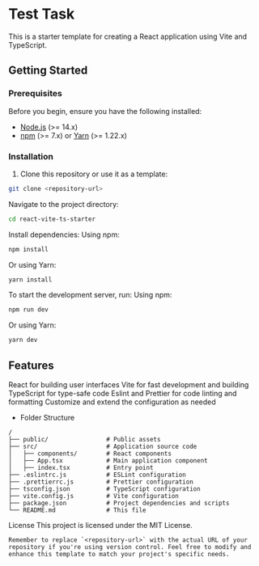 # Test Task

This is a starter template for creating a React application using Vite and TypeScript.

## Getting Started

### Prerequisites

Before you begin, ensure you have the following installed:

- [Node.js](https://nodejs.org/) (>= 14.x)
- [npm](https://www.npmjs.com/) (>= 7.x) or [Yarn](https://yarnpkg.com/) (>= 1.22.x)

### Installation

1. Clone this repository or use it as a template:

```bash
git clone <repository-url>
```
   
Navigate to the project directory:
```bash
cd react-vite-ts-starter
```
Install dependencies:
Using npm:
```bash
npm install
```
Or using Yarn:
```bash
yarn install
```

To start the development server, run:
Using npm:
```bash
npm run dev
```
Or using Yarn:
```bash
yarn dev
```


## Features
React for building user interfaces
Vite for fast development and building
TypeScript for type-safe code
Eslint and Prettier for code linting and formatting
Customize and extend the configuration as needed

- Folder Structure
```
/
├── public/                # Public assets
├── src/                   # Application source code
│   ├── components/        # React components
│   ├── App.tsx            # Main application component
│   ├── index.tsx          # Entry point
├── .eslintrc.js           # ESLint configuration
├── .prettierrc.js         # Prettier configuration
├── tsconfig.json          # TypeScript configuration
├── vite.config.js         # Vite configuration
├── package.json           # Project dependencies and scripts
└── README.md              # This file
```
License
This project is licensed under the MIT License.
```
Remember to replace `<repository-url>` with the actual URL of your repository if you're using version control. Feel free to modify and enhance this template to match your project's specific needs.
```
